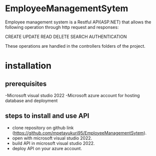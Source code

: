# EmployeeManagementSytem

Employee management system is a Restful API(ASP.NET) that allows the following operation through http request and responses:

CREATE
UPDATE
READ
DELETE
SEARCH
AUTHENTICATION

These operations are handled in the controllers folders of the project.

# installation

## prerequisites
-Microsoft visual studio 2022
-Microsoft azure account for hosting database and deployment

## steps to install and use API
- clone repository on github link (https://github.com/mpetayukuri95/EmployeeManagementSytem).
- open with microsoft visual studio 2022.
- build API in microsoft visual studio 2022.
- deploy API on your azure account.


  
